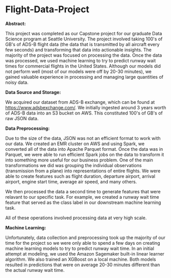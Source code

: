 # Flight-Data-Project

**Abstract:**

This project was completed as our Capstone project for our graduate Data Science program at Seattle University. The project involved taking 100's of GB's of ADS-B flight data (the data that is transmitted by all aircraft every few seconds) and transforming that data into actionable insights. The majority of the project was focused on processing the data. Once the data was processed, we used machine learning to try to predict runway wait times for commercial flights in the United States. Although our models did not perform well (most of our models were off by 20-30 minutes), we gained valuable experience in processing and managing large quantities of noisy data. 

**Data Source and Storage:**

We acquired our dataset from ADS-B exchange, which can be found at https://www.adsbexchange.com/. We initially ingested around 3 years worth of ADS-B data into an S3 bucket on AWS. This constituted 100's of GB's of raw JSON data. 

**Data Preprocessing:**

Due to the size of the data, JSON was not an efficient format to work with our data. We created an EMR cluster on AWS and using Spark, we converted all of the data into Apache Parquet format. Once the data was in Parquet, we were able to run efficient Spark jobs on the data to transform it into something more useful for our business problem. One of the main transformations we did was grouping the individual observations (transmission from a plane) into representations of entire flights. We were able to create features such as flight duration, departure airport, arrival airport, engine start time, average air speed, and many others.

We then processed the data a second time to generate features that were relavant to our specific task. For example, we created a runway wait time feature that served as the class label in our downstream machine learning task. 

All of these operations involved processing data at very high scale. 

**Machine Learning:**

Unfortunately, data collection and preprocessing took up the majority of our time for the project so we were only able to spend a few days on creating machine learning models to try to predict runway wait time. In an initial attempt at modeling, we used the Amazon Sagemaker built-in linear learner algorithm. We also trained an XGBoost on a local machine. Both models resulted in predictions that were on average 20-30 minutes different than the actual runway wait time. 
